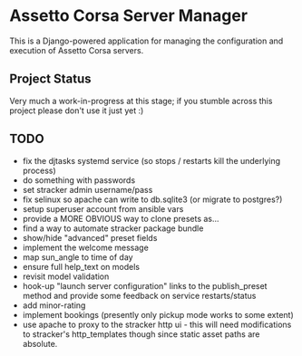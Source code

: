 Assetto Corsa Server Manager
============================

This is a Django-powered application for managing the configuration and execution of Assetto Corsa servers.


Project Status
--------------

Very much a work-in-progress at this stage; if you stumble across this project please don't use it just yet :)


TODO
----

* fix the djtasks systemd service (so stops / restarts kill the underlying process)
* do something with passwords
* set stracker admin username/pass
* fix selinux so apache can write to db.sqlite3 (or migrate to postgres?)
* setup superuser account from ansible vars
* provide a MORE OBVIOUS way to clone presets as...
* find a way to automate stracker package bundle
* show/hide "advanced" preset fields
* implement the welcome message
* map sun_angle to time of day
* ensure full help_text on models
* revisit model validation
* hook-up "launch server configuration" links to the publish_preset method and provide some feedback on service restarts/status
* add minor-rating
* implement bookings (presently only pickup mode works to some extent)
* use apache to proxy to the stracker http ui - this will need modifications to stracker's http_templates though since static asset paths are absolute.


